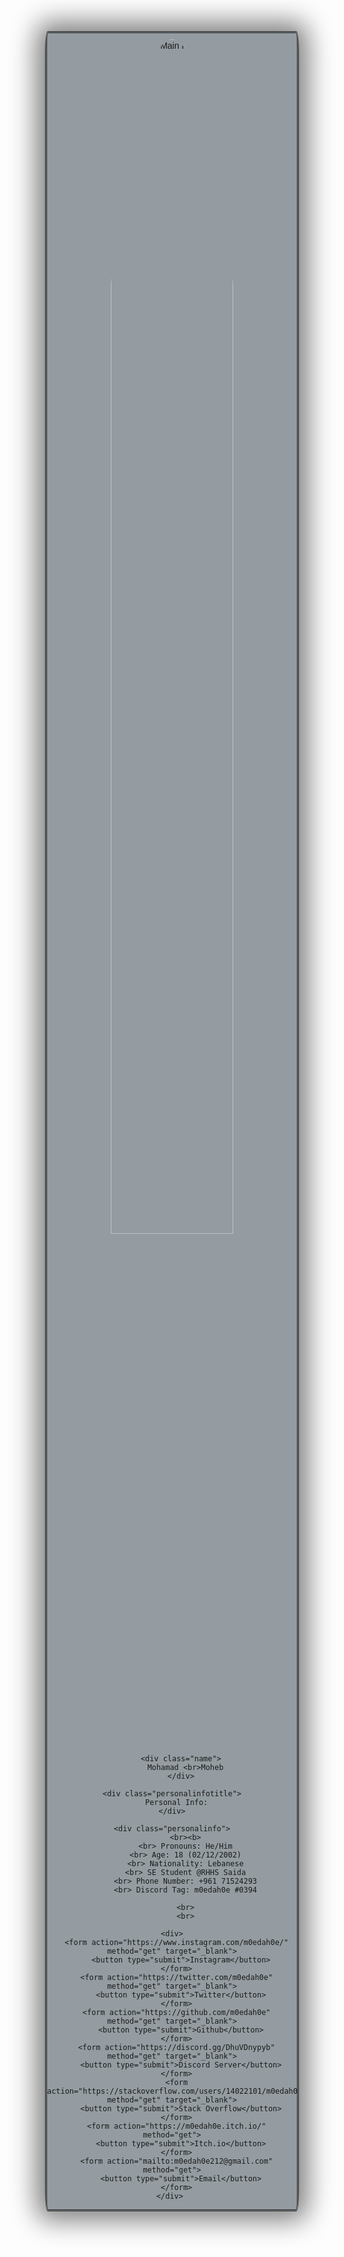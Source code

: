 <html>
  <title> Personal Website</title>
  <style>
    .card {
      border: double;
      border-radius: 1%;
      border-color: none;
      box-shadow: 0 0px 40px 15px grey;
      max-width: 400px;
      margin: auto;
      text-align: center;
      font-family: Helvetica;
      background-color: rgb(148, 156, 161);
    }

    .name {
      font-size: 40px;
      font-family: Tahoma;
      color: black;
      padding: 20px;
    }

    .circular--square {
      border-radius: 50%;
      margin-top: 10px;

    }

    .personalinfotitle {
      font-size: 35px;
      font-family: Tahoma;
      color: black;
    }

    .personalinfo {
      color: black;
      font-family: Tahoma;
      line-height: 1.25
    }

    button {
      border: none;
      outline: 0;
      display: inline-block;
      padding: 12.5px;
      color: #7900bf;
      background-color: #121212;
      text-align: center;
      cursor: pointer;
      width: 100%;
      font-size: 15px;
    }
    button:hover,
    a:hover {
      opacity: 0.75;
    }
  </style>

  <body>
    <div class="card">
      <img class="circular--square"
        src="https://i.ibb.co/VMF7nxn/pp.jpg" alt="Main Pic"
        alt="Mohamad Moheb"
        style="width: 70%;">

        <div class="name">
          Mohamad <br>Moheb
        </div>

    <div class="personalinfotitle">
      Personal Info:
    </div>

    <div class="personalinfo">
          <br><b>
          <br> Pronouns: He/Him
          <br> Age: 18 (02/12/2002)
          <br> Nationality: Lebanese
          <br> SE Student @RHHS Saida
          <br> Phone Number: +961 71524293
          <br> Discord Tag: m0edah0e #0394

          <br>
          <br>

    <div>
      <form action="https://www.instagram.com/m0edah0e/" method="get" target="_blank">
        <button type="submit">Instagram</button>
      </form>
      <form action="https://twitter.com/m0edah0e" method="get" target="_blank">
        <button type="submit">Twitter</button>
      </form>
      <form action="https://github.com/m0edah0e" method="get" target="_blank">
        <button type="submit">Github</button>
      </form>
      <form action="https://discord.gg/DhuVDnypyb" method="get" target="_blank">
        <button type="submit">Discord Server</button>
      </form>
      <form action="https://stackoverflow.com/users/14022101/m0edah0e" method="get" target="_blank">
        <button type="submit">Stack Overflow</button>
      </form>
      <form action="https://m0edah0e.itch.io/" method="get">
        <button type="submit">Itch.io</button>
      </form>
      <form action="mailto:m0edah0e212@gmail.com" method="get">
        <button type="submit">Email</button>
      </form>
    </div> 
